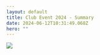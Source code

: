 ```yaml
---
layout: default
title: Club Event 2024 - Summary
date: 2024-06-12T10:31:49.068Z
hero: ""
---
```

![](/images/uploads/bowness-2024.jpg)